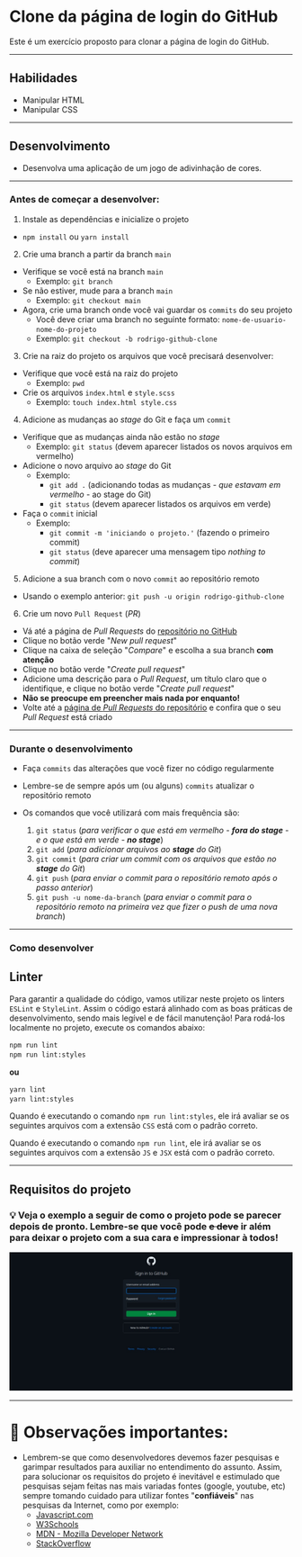 # Clone da página de login do GitHub

Este é um exercício proposto para clonar a página de login do GitHub.

---
## Habilidades

* Manipular HTML
* Manipular CSS

---
## Desenvolvimento

* Desenvolva uma aplicação de um jogo de adivinhação de cores.

---
### Antes de começar a desenvolver:
1. Instale as dependências e inicialize o projeto
  * `npm install` ou `yarn install`
2. Crie uma branch a partir da branch `main`
  * Verifique se você está na branch `main`
    * Exemplo: `git branch`
  * Se não estiver, mude para a branch `main`
    * Exemplo: `git checkout main`
  * Agora, crie uma branch onde você vai guardar os `commits` do seu projeto
    * Você deve criar uma branch no seguinte formato: `nome-de-usuario-nome-do-projeto`
    * Exemplo: `git checkout -b rodrigo-github-clone`
3. Crie na raiz do projeto os arquivos que você precisará desenvolver:
  * Verifique que você está na raiz do projeto
    * Exemplo: `pwd`
  * Crie os arquivos `index.html` e `style.scss`
    * Exemplo: `touch index.html style.css`
4. Adicione as mudanças ao _stage_ do Git e faça um `commit`
  * Verifique que as mudanças ainda não estão no _stage_
    * Exemplo: `git status` (devem aparecer listados os novos arquivos em vermelho)
  * Adicione o novo arquivo ao _stage_ do Git
    * Exemplo:
      * `git add .` (adicionando todas as mudanças - _que estavam em vermelho_ - ao stage do Git)
      * `git status` (devem aparecer listados os arquivos em verde)
  * Faça o `commit` inicial
    * Exemplo:
      * `git commit -m 'iniciando o projeto.'` (fazendo o primeiro commit)
      * `git status` (deve aparecer uma mensagem tipo _nothing to commit_)
5. Adicione a sua branch com o novo `commit` ao repositório remoto
  * Usando o exemplo anterior: `git push -u origin rodrigo-github-clone`
6. Crie um novo `Pull Request` (_PR_)
  * Vá até a página de _Pull Requests_ do [repositório no GitHub](https://github.com/raugusto96/exercise/pulls)
  * Clique no botão verde "_New pull request_"
  * Clique na caixa de seleção "_Compare_" e escolha a sua branch **com atenção**
  * Clique no botão verde "_Create pull request_"
  * Adicione uma descrição para o _Pull Request_, um título claro que o identifique, e clique no botão verde "_Create pull request_"
  * **Não se preocupe em preencher mais nada por enquanto!**
  * Volte até a [página de _Pull Requests_ do repositório](https://github.com/raugusto96/exercise/pulls) e confira que o seu _Pull Request_ está criado

---
### Durante o desenvolvimento

* Faça `commits` das alterações que você fizer no código regularmente

* Lembre-se de sempre após um (ou alguns) `commits` atualizar o repositório remoto

* Os comandos que você utilizará com mais frequência são:

  1. `git status` (_para verificar o que está em vermelho - **fora do stage** - e o que está em verde - **no stage**_)
  2. `git add` (_para adicionar arquivos ao **stage** do Git_)
  3. `git commit` (_para criar um commit com os arquivos que estão no **stage** do Git_)
  4. `git push` (_para enviar o commit para o repositório remoto após o passo anterior_)
  5. `git push -u nome-da-branch` (_para enviar o commit para o repositório remoto na primeira vez que fizer o push de uma nova branch_)

---
### Como desenvolver

## Linter

Para garantir a qualidade do código, vamos utilizar neste projeto os linters `ESLint` e `StyleLint`.
Assim o código estará alinhado com as boas práticas de desenvolvimento, sendo mais legível
e de fácil manutenção! Para rodá-los localmente no projeto, execute os comandos abaixo:

```bash
npm run lint
npm run lint:styles
```
**ou**

```bash
yarn lint
yarn lint:styles
```

Quando é executando o comando `npm run lint:styles`, ele irá avaliar se os seguintes arquivos com a extensão `CSS` está com o padrão correto.

Quando é executando o comando `npm run lint`, ele irá avaliar se os seguintes arquivos com a extensão `JS` e `JSX` está com o padrão correto.

---
## Requisitos do projeto

### 💡 Veja o exemplo a seguir de como o projeto pode se parecer depois de pronto. Lembre-se que você pode ~~e deve~~ ir além para deixar o projeto com a sua cara e impressionar à todos!

![Página de login do Github](./src/assets/images/Example.jpeg "Página de login do Github")

---

# 👀 Observações importantes:

* Lembrem-se que como desenvolvedores devemos fazer pesquisas e garimpar resultados para auxiliar no entendimento do assunto. Assim, para solucionar os requisitos do projeto é inevitável e estimulado que pesquisas sejam feitas nas mais variadas fontes (google, youtube, etc) sempre tomando cuidado para utilizar fontes "**confiáveis**" nas pesquisas da Internet, como por exemplo:
  * [Javascript.com](javascript.com)
  * [W3Schools](https://www.w3schools.com/js/default.asp)
  * [MDN - Mozilla Developer Network](https://developer.mozilla.org/pt-BR/docs/Web/JavaScript)
  * [StackOverflow](https://pt.stackoverflow.com/questions/tagged/javascript)